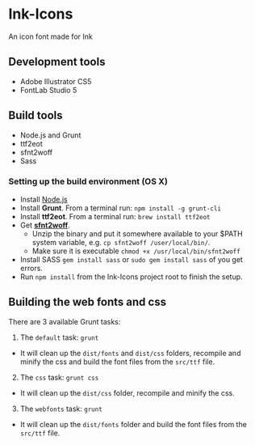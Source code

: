 # Ink-Icons


An icon font made for Ink


## Development tools

* Adobe Illustrator CS5
* FontLab Studio 5

## Build tools

* Node.js and Grunt
* ttf2eot
* sfnt2woff
* Sass

### Setting up the build environment (OS X)

* Install [Node.js](http://nodejs.org/)
* Install **Grunt**. From a terminal run: ```npm install -g grunt-cli```
* Install **ttf2eot**. From a terminal run: ```brew install ttf2eot```
* Get **[sfnt2woff](http://people.mozilla.org/~jkew/woff/sfnt2woff)**.
  - Unzip the binary and put it somewhere available to your $PATH system variable, e.g. ```cp sfnt2woff /user/local/bin/```.
  - Make sure it is executable ```chmod +x /usr/local/bin/sfnt2woff```
* Install SASS ```gem install sass``` or ```sudo gem install sass``` of you get errors.
* Run ```npm install``` from the Ink-Icons project root to finish the setup.

## Building the web fonts and css

There are 3 available Grunt tasks:

1. The ```default``` task: ```grunt```
 - It will clean up the ```dist/fonts``` and ```dist/css``` folders, recompile and minify the css and build the font files from the ```src/ttf``` file.
2. The ```css``` task: ```grunt css```
 - It will clean up the ```dist/css``` folder, recompile and minify the css.
3. The ```webfonts``` task: ```grunt```
 - It will clean up the ```dist/fonts``` folder and build the font files from the ```src/ttf``` file.
